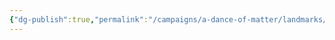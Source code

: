 ```yaml
---
{"dg-publish":true,"permalink":"/campaigns/a-dance-of-matter/landmarks/goliath-fort/","dgPassFrontmatter":true}
---
```


